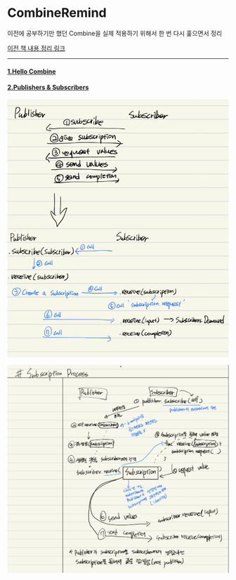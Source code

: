 # CombineRemind

이전에 공부하기만 했던 Combine을 실제 적용하기 위해서 한 번 다시 훑으면서 정리

[이전 책 내용 정리 링크](https://github.com/myssun0325/CombineStudy#combinestudy)

----

#### [1.Hello Combine](1.HelloCombine/1.HelloCombine.md)

#### [2.Publishers & Subscribers](2.PublisherSubscriber/2.PublisherSubscriber.md)


![Publisher&Subscriber](resources/intro.png)


![Subscription](resources/intro_subscription.jpeg)

